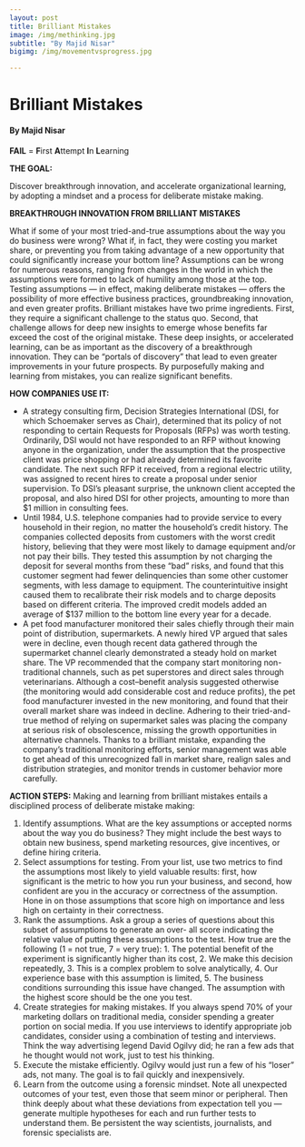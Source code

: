 ```yaml
---
layout: post
title: Brilliant Mistakes
image: /img/methinking.jpg
subtitle: "By Majid Nisar"
bigimg: /img/movementvsprogress.jpg

---
```


# **Brilliant Mistakes**

#### By Majid Nisar

**FAIL**  = **F**irst **A**ttempt **I**n **L**earning   

**THE GOAL:**

Discover breakthrough innovation, and accelerate organizational learning, by adopting a mindset and a process for deliberate mistake making.

**BREAKTHROUGH INNOVATION FROM BRILLIANT MISTAKES**

What if some of your most tried-and-true assumptions about the way you do business were wrong? What if, in fact, they were costing you market share, or preventing you from taking advantage of a new opportunity that could significantly increase your bottom line? Assumptions can be wrong for numerous reasons, ranging from changes in the world in which the assumptions were formed to lack of humility among those at the top. Testing assumptions — in effect, making deliberate mistakes — offers the possibility of more effective business practices, groundbreaking innovation, and even greater profits.
Brilliant mistakes have two prime ingredients. First, they require a significant challenge to the status quo. Second, that challenge allows for deep new insights to emerge whose benefits far exceed the cost of the original mistake. These deep insights, or accelerated learning, can be as important as the discovery of a breakthrough innovation. They can be “portals of discovery” that lead to even greater improvements in your future prospects. By purposefully making and learning from mistakes, you can realize significant benefits.

**HOW COMPANIES USE IT:**

- A strategy consulting firm, Decision Strategies International (DSI, for which Schoemaker serves as Chair), determined that its policy of not responding to certain Requests for Proposals (RFPs) was worth testing. Ordinarily, DSI would not have responded to an RFP without knowing anyone in the organization, under the assumption that the prospective client was price shopping or had already determined its favorite candidate. The next such RFP it received, from a regional electric utility, was assigned to recent hires to create a proposal under senior supervision. To DSI’s pleasant surprise, the unknown client accepted the proposal, and also hired DSI for other projects, amounting to more than $1 million in consulting fees.
- Until 1984, U.S. telephone companies had to provide service to every household in their region, no matter the household’s credit history. The companies collected deposits from customers with the worst credit history, believing that they were most likely to damage equipment and/or not pay their bills. They tested this assumption by not charging the deposit for several months from these “bad” risks, and found that this customer segment had fewer delinquencies than some other customer segments, with less damage to equipment. The counterintuitive insight caused them to recalibrate their risk models and to charge deposits based on different criteria. The improved credit models added an average of $137 million to the bottom line every year for a decade.
- A pet food manufacturer monitored their sales chiefly through their main point of distribution, supermarkets. A newly hired VP argued that sales were in decline, even though recent data gathered through the supermarket channel clearly demonstrated a steady hold on market share. The VP recommended that the company start monitoring non-traditional channels, such as pet superstores and direct sales through veterinarians. Although a cost–benefit analysis suggested otherwise (the monitoring would add considerable cost and reduce profits), the pet food manufacturer invested in the new monitoring, and found that their overall market share was indeed in decline. Adhering to their tried-and-true method of relying on supermarket sales was placing the company at serious risk of obsolescence, missing the growth opportunities in alternative channels. Thanks to a brilliant mistake, expanding the company’s traditional monitoring efforts, senior management was able to get ahead of this unrecognized fall in market share, realign sales and distribution strategies, and monitor trends in customer behavior more carefully.

**ACTION STEPS:**
Making and learning from brilliant mistakes entails a disciplined process of deliberate mistake making:

1.	Identify assumptions. What are the key assumptions or accepted norms about the way you do business? They might include the best ways to obtain new business, spend marketing resources, give incentives, or define hiring criteria.
2.	Select assumptions for testing. From your list, use two metrics to find the assumptions most likely to yield valuable results: first, how significant is the metric to how you run your business, and second, how confident are you in the accuracy or correctness of the assumption. Hone in on those assumptions that score high on importance and less high on certainty in their correctness.
3.	Rank the assumptions. Ask a group a series of questions about this subset of assumptions to generate an over- all score indicating the relative value of putting these assumptions to the test. How true are the following (1 = not true, 7 = very true): 1. The potential benefit of the experiment is significantly higher than its cost, 2. We make this decision repeatedly, 3. This is a complex problem to solve analytically, 4. Our experience base with this assumption is limited, 5. The business conditions surrounding this issue have changed. The assumption with the highest score should be the one you test.
4.	Create strategies for making mistakes. If you always spend 70% of your marketing dollars on traditional media, consider spending a greater portion on social media. If you use interviews to identify appropriate job candidates, consider using a combination of testing and interviews. Think the way advertising legend David Ogilvy did; he ran a few ads that he thought would not work, just to test his thinking.
5.	Execute the mistake efficiently. Ogilvy would just run a few of his “loser” ads, not many. The goal is to fail quickly and inexpensively.
6.	Learn from the outcome using a forensic mindset. Note all unexpected outcomes of your test, even those that seem minor or peripheral. Then think deeply about what these deviations from expectation tell you — generate multiple hypotheses for each and run further tests to understand them. Be persistent the way scientists, journalists, and forensic specialists are.
